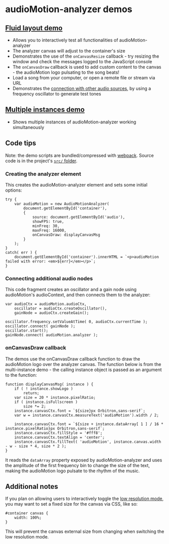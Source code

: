 audioMotion-analyzer demos
==========================

## [Fluid layout demo](https://hvianna.github.io/audioMotion-analyzer/demo/fluid.html)

+ Allows you to interactively test all functionalities of audioMotion-analyzer
+ The analyzer canvas will adjust to the container's size
+ Demonstrates the use of the `onCanvasResize` callback - try resizing the window and check the messages logged to the JavaScript console
+ The `onCanvasDraw` callback is used to add custom content to the canvas - the audioMotion logo pulsating to the song beats!
+ Load a song from your computer, or open a remote file or stream via URL
+ Demonstrates the [connection with other audio sources](#connecting-additional-audio-nodes), by using a frequency oscillator to generate test tones

## [Multiple instances demo](https://hvianna.github.io/audioMotion-analyzer/demo/multi.html)

+ Shows multiple instances of audioMotion-analyzer working simultaneously

## Code tips

Note: the demo scripts are bundled/compressed with [webpack](https://webpack.js.org/). Source code is in the project's [`src/` folder](https://github.com/hvianna/audioMotion-analyzer/tree/master/src/).

### Creating the analyzer element

This creates the audioMotion-analyzer element and sets some initial options:

```
try {
    var audioMotion = new AudioMotionAnalyzer(
        document.getElementById('container'),
        {
            source: document.getElementById('audio'),
            showFPS: true,
            minFreq: 30,
            maxFreq: 16000,
            onCanvasDraw: displayCanvasMsg
        }
    );
}
catch( err ) {
    document.getElementById('container').innerHTML = `<p>audioMotion failed with error: <em>${err}</em></p>`;
}
```

### Connecting additional audio nodes

This code fragment creates an oscillator and a gain node using audioMotion's audioContext, and then connects them to the analyzer:

```
var audioCtx = audioMotion.audioCtx,
    oscillator = audioCtx.createOscillator(),
    gainNode = audioCtx.createGain();

oscillator.frequency.setValueAtTime( 0, audioCtx.currentTime );
oscillator.connect( gainNode );
oscillator.start();
gainNode.connect( audioMotion.analyzer );
```

### onCanvasDraw callback

The demos use the onCanvasDraw callback function to draw the audioMotion logo over the analyzer canvas.
The function below is from the multi-instance demo - the calling instance object is passed as an argument to the function:

```
function displayCanvasMsg( instance ) {
    if ( ! instance.showLogo )
        return;
    var size = 20 * instance.pixelRatio;
    if ( instance.isFullscreen )
        size *= 2;
    instance.canvasCtx.font = `${size}px Orbitron,sans-serif`;
    var w = instance.canvasCtx.measureText('audioMotion').width / 2;

    instance.canvasCtx.font = `${size + instance.dataArray[ 1 ] / 16 * instance.pixelRatio}px Orbitron,sans-serif`;
    instance.canvasCtx.fillStyle = '#fff8';
    instance.canvasCtx.textAlign = 'center';
    instance.canvasCtx.fillText( 'audioMotion', instance.canvas.width - w - size * 4, size * 2 );
}
```

It reads the `dataArray` property exposed by audioMotion-analyzer and uses the amplitude of the first frequency bin to change the size of the text, making the audioMotion logo pulsate to the rhythm of the music.


## Additional notes

If you plan on allowing users to interactively toggle the [low resolution mode](https://github.com/hvianna/audioMotion-analyzer/tree/master/demo/README.md#lores-boolean), you may want to set a fixed size for the canvas via CSS, like so:

```
#container canvas {
    width: 100%;
}
```

This will prevent the canvas external size from changing when switching the low resolution mode.